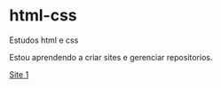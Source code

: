 # html-css
 Estudos html e css

 Estou aprendendo a criar sites e gerenciar repositorios.

 <a href="https://saldanhajooj.github.io/html-css/exercicios/des010-2/android.html">Site 1</a>

